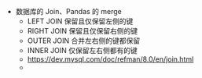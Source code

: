 - 数据库的 Join、Pandas 的 merge
	- LEFT JOIN 保留且仅保留左侧的键
	- RIGHT JOIN 保留且仅保留右侧的键
	- OUTER JOIN 合并左右侧的键都保留
	- INNER JOIN 仅保留左右侧都有的键
	- https://dev.mysql.com/doc/refman/8.0/en/join.html
	-